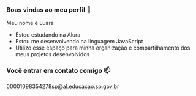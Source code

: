 ### Boas vindas ao meu perfil 💙

Meu nome é Luara

- Estou estudando na Alura  
- Estou me desenvolvendo na linguagem JavaScript
- Utilizo esse espaço para minha organização e compartilhamento dos meus projetos desenvolvidos 

### Você entrar em contato comigo 📫

00001098354278sp@al.educacao.sp.gov.br
